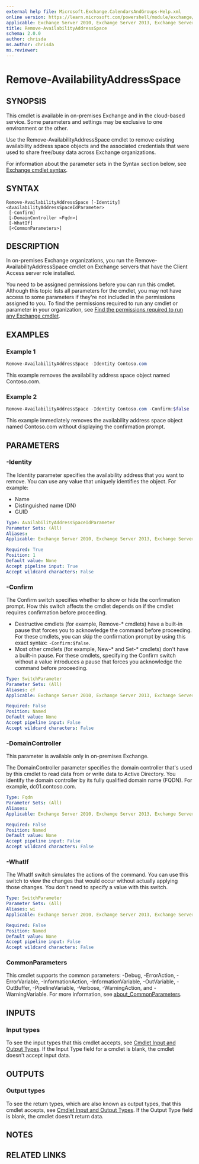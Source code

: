```yaml
---
external help file: Microsoft.Exchange.CalendarsAndGroups-Help.xml
online version: https://learn.microsoft.com/powershell/module/exchange/remove-availabilityaddressspace
applicable: Exchange Server 2010, Exchange Server 2013, Exchange Server 2016, Exchange Server 2019, Exchange Online
title: Remove-AvailabilityAddressSpace
schema: 2.0.0
author: chrisda
ms.author: chrisda
ms.reviewer:
---
```


# Remove-AvailabilityAddressSpace

## SYNOPSIS
This cmdlet is available in on-premises Exchange and in the cloud-based service. Some parameters and settings may be exclusive to one environment or the other.

Use the Remove-AvailabilityAddressSpace cmdlet to remove existing availability address space objects and the associated credentials that were used to share free/busy data across Exchange organizations.

For information about the parameter sets in the Syntax section below, see [Exchange cmdlet syntax](https://learn.microsoft.com/powershell/exchange/exchange-cmdlet-syntax).

## SYNTAX

```
Remove-AvailabilityAddressSpace [-Identity] <AvailabilityAddressSpaceIdParameter>
 [-Confirm]
 [-DomainController <Fqdn>]
 [-WhatIf]
 [<CommonParameters>]
```

## DESCRIPTION
In on-premises Exchange organizations, you run the Remove-AvailabilityAddressSpace cmdlet on Exchange servers that have the Client Access server role installed.

You need to be assigned permissions before you can run this cmdlet. Although this topic lists all parameters for the cmdlet, you may not have access to some parameters if they're not included in the permissions assigned to you. To find the permissions required to run any cmdlet or parameter in your organization, see [Find the permissions required to run any Exchange cmdlet](https://learn.microsoft.com/powershell/exchange/find-exchange-cmdlet-permissions).

## EXAMPLES

### Example 1
```powershell
Remove-AvailabilityAddressSpace -Identity Contoso.com
```

This example removes the availability address space object named Contoso.com.

### Example 2
```powershell
Remove-AvailabilityAddressSpace -Identity Contoso.com -Confirm:$false
```

This example immediately removes the availability address space object named Contoso.com without displaying the confirmation prompt.

## PARAMETERS

### -Identity
The Identity parameter specifies the availability address that you want to remove. You can use any value that uniquely identifies the object. For example:

- Name
- Distinguished name (DN)
- GUID

```yaml
Type: AvailabilityAddressSpaceIdParameter
Parameter Sets: (All)
Aliases:
Applicable: Exchange Server 2010, Exchange Server 2013, Exchange Server 2016, Exchange Server 2019, Exchange Online

Required: True
Position: 1
Default value: None
Accept pipeline input: True
Accept wildcard characters: False
```

### -Confirm
The Confirm switch specifies whether to show or hide the confirmation prompt. How this switch affects the cmdlet depends on if the cmdlet requires confirmation before proceeding.

- Destructive cmdlets (for example, Remove-\* cmdlets) have a built-in pause that forces you to acknowledge the command before proceeding. For these cmdlets, you can skip the confirmation prompt by using this exact syntax: `-Confirm:$false`.
- Most other cmdlets (for example, New-\* and Set-\* cmdlets) don't have a built-in pause. For these cmdlets, specifying the Confirm switch without a value introduces a pause that forces you acknowledge the command before proceeding.

```yaml
Type: SwitchParameter
Parameter Sets: (All)
Aliases: cf
Applicable: Exchange Server 2010, Exchange Server 2013, Exchange Server 2016, Exchange Server 2019, Exchange Online

Required: False
Position: Named
Default value: None
Accept pipeline input: False
Accept wildcard characters: False
```

### -DomainController
This parameter is available only in on-premises Exchange.

The DomainController parameter specifies the domain controller that's used by this cmdlet to read data from or write data to Active Directory. You identify the domain controller by its fully qualified domain name (FQDN). For example, dc01.contoso.com.

```yaml
Type: Fqdn
Parameter Sets: (All)
Aliases:
Applicable: Exchange Server 2010, Exchange Server 2013, Exchange Server 2016, Exchange Server 2019

Required: False
Position: Named
Default value: None
Accept pipeline input: False
Accept wildcard characters: False
```

### -WhatIf
The WhatIf switch simulates the actions of the command. You can use this switch to view the changes that would occur without actually applying those changes. You don't need to specify a value with this switch.

```yaml
Type: SwitchParameter
Parameter Sets: (All)
Aliases: wi
Applicable: Exchange Server 2010, Exchange Server 2013, Exchange Server 2016, Exchange Server 2019, Exchange Online

Required: False
Position: Named
Default value: None
Accept pipeline input: False
Accept wildcard characters: False
```

### CommonParameters
This cmdlet supports the common parameters: -Debug, -ErrorAction, -ErrorVariable, -InformationAction, -InformationVariable, -OutVariable, -OutBuffer, -PipelineVariable, -Verbose, -WarningAction, and -WarningVariable. For more information, see [about_CommonParameters](https://go.microsoft.com/fwlink/p/?LinkID=113216).

## INPUTS

### Input types
To see the input types that this cmdlet accepts, see [Cmdlet Input and Output Types](https://go.microsoft.com/fwlink/p/?LinkId=616387). If the Input Type field for a cmdlet is blank, the cmdlet doesn't accept input data.

## OUTPUTS

### Output types
To see the return types, which are also known as output types, that this cmdlet accepts, see [Cmdlet Input and Output Types](https://go.microsoft.com/fwlink/p/?LinkId=616387). If the Output Type field is blank, the cmdlet doesn't return data.

## NOTES

## RELATED LINKS
